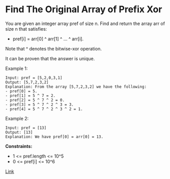 # Find The Original Array of Prefix Xor

You are given an integer array pref of size n. Find and return the array arr of size n that satisfies:

- pref[i] = arr[0] ^ arr[1] ^ ... ^ arr[i].

Note that ^ denotes the bitwise-xor operation.

It can be proven that the answer is unique.

Example 1:

```
Input: pref = [5,2,0,3,1]
Output: [5,7,2,3,2]
Explanation: From the array [5,7,2,3,2] we have the following:
- pref[0] = 5.
- pref[1] = 5 ^ 7 = 2.
- pref[2] = 5 ^ 7 ^ 2 = 0.
- pref[3] = 5 ^ 7 ^ 2 ^ 3 = 3.
- pref[4] = 5 ^ 7 ^ 2 ^ 3 ^ 2 = 1.
```

Example 2:

```
Input: pref = [13]
Output: [13]
Explanation: We have pref[0] = arr[0] = 13.
```

**Constraints:**

- 1 <= pref.length <= 10^5
- 0 <= pref[i] <= 10^6

[Link](https://leetcode.com/problems/find-the-original-array-of-prefix-xor/)